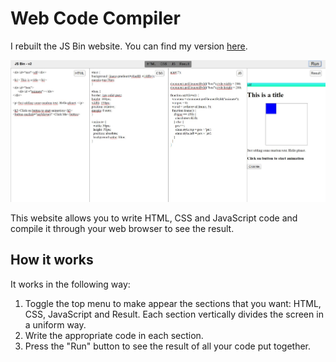# Web Code Compiler

I rebuilt the JS Bin website. You can find my version [here](https://ztsorojev.github.io/JS_Bin/).

![Alt text](https://github.com/ztsorojev/JS_Bin/blob/master/jsbin2.JPG)

This website allows you to write HTML, CSS and JavaScript code and compile it through your web browser to see the result.

## How it works

It works in the following way:
1) Toggle the top menu to make appear the sections that you want: HTML, CSS, JavaScript and Result. 
Each section vertically divides the screen in a uniform way.
2) Write the appropriate code in each section.
3) Press the "Run" button to see the result of all your code put together.
